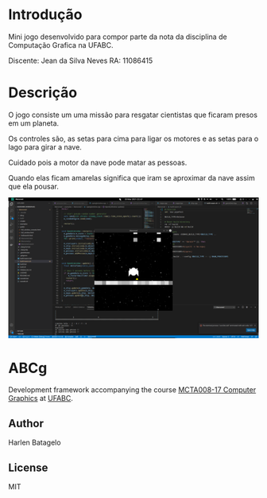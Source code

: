 # Introdução

Mini jogo desenvolvido para compor parte da nota da disciplina de Computação Grafica na UFABC.

Discente:   Jean da Silva Neves
RA:         11086415

# Descrição

O jogo consiste um uma missão para resgatar cientistas que ficaram presos em um planeta.

Os controles são, as setas para cima para ligar os motores e as setas para o lago para girar a nave.

Cuidado pois a motor da nave pode matar as pessoas.

Quando elas ficam amarelas significa que iram se aproximar da nave assim que ela pousar.

![Nave se aproximando de uma pessoa](/Screenshot.png)

# ABCg

Development framework accompanying the course [MCTA008-17 Computer Graphics](http://professor.ufabc.edu.br/~harlen.batagelo/cg/) at [UFABC](https://www.ufabc.edu.br/).

## Author

Harlen Batagelo

## License

MIT
